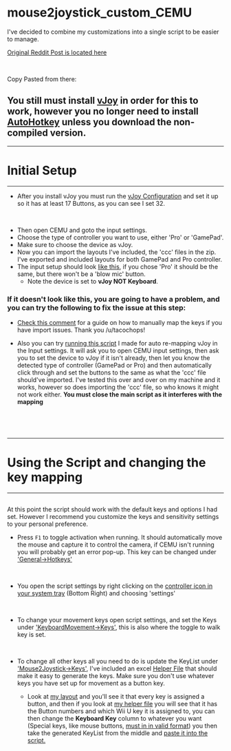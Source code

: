 # mouse2joystick_custom_CEMU
I've decided to combine my customizations into a single script to be easier to manage.


[Original Reddit Post is located here](https://www.reddit.com/r/cemu/comments/5zn0xa/autohotkey_script_to_use_mouse_for_camera/)

&nbsp;

Copy Pasted from there:

## You still must install [vJoy](https://sourceforge.net/projects/vjoystick/files/latest/download) in order for this to work, however you no longer need to install [AutoHotkey](https://autohotkey.com/download/ahk-install.exe) unless you download the non-compiled version.
***
# Initial Setup
***
* After you install vJoy you must run the [vJoy Configuration](http://i.imgur.com/5YBbtgA.png) and set it up so it has at least 17 Buttons, as you can see I set 32.

&nbsp;

* Then open CEMU and goto the input settings.
* Choose the type of controller you want to use, either 'Pro' or 'GamePad'.
* Make sure to choose the device as vJoy.
* Now you can import the layouts I've included, the 'ccc' files in the zip.  I've exported and included layouts for both GamePad and Pro controller.
* The input setup should look [like this](http://i.imgur.com/zJlASOK.png), if you chose 'Pro' it should be the same, but there won't be a 'blow mic' button.
  * Note the device is set to **vJoy NOT Keyboard**.

### If it doesn't look like this, you are going to have a problem, and you can try the following to fix the issue at this step:

- [Check this comment](https://www.reddit.com/r/cemu/comments/5zn0xa/autohotkey_script_to_use_mouse_for_camera/dgnq6lj/) for a guide on how to manually map the keys if you have import issues. Thank you /u/tacochops!

- Also you can try [running this script](https://bitbucket.org/CemuUser8/files/downloads/CEMU_Auto_vJoy_Mapper.zip) I made for auto re-mapping vJoy in the Input settings. It will ask you to open CEMU input settings, then ask you to set the device to vJoy if it isn't already, then let you know the detected type of controller (GamePad or Pro) and then automatically click through and set the buttons to the same as what the 'ccc' file should've imported. I've tested this over and over on my machine and it works, however so does importing the 'ccc' file, so who knows it might not work either.
**You must close the main script as it interferes with the mapping**

&nbsp;

&nbsp;

***
# Using the Script and changing the key mapping
***
##
At this point the script should work with the default keys and options I had set. However I recommend you customize the keys and sensitivity settings to your personal preference. 

* Press `F1` to toggle activation when running. It should automatically move the mouse and capture it to control the camera, if CEMU isn't running you will probably get an error pop-up. This key can be changed under ['General->Hotkeys'](http://i.imgur.com/DgQfU1n.png)

&nbsp;

* You open the script settings by right clicking on the [controller icon in your system tray](http://i.imgur.com/gYsabLx.png) (Bottom Right) and choosing 'settings'

&nbsp;

* To change your movement keys open script settings, and set the Keys under ['KeyboardMovement->Keys'](http://i.imgur.com/4NMjrRA.png), this is also where the toggle to walk key is set.

&nbsp;

* To change all other keys all you need to do is update the KeyList under[ 'Mouse2Joystick->Keys'](http://i.imgur.com/ABinaii.png), I've included an excel [Helper File](http://i.imgur.com/0kE56XJ.png) that should make it easy to generate the keys. Make sure you don't use whatever keys you have set up for movement as a button key.

  * Look at [my layout](http://i.imgur.com/zJlASOK.png) and you'll see it that every key is assigned a button, and then if you look at [my helper file](http://i.imgur.com/0kE56XJ.png) you will see that it has the Button numbers and which Wii U key it is assigned to, you can then change the **Keyboard Key** column to whatever you want (Special keys, like mouse buttons, [must in in valid format](https://autohotkey.com/docs/KeyList.htm)) you then take the generated KeyList from the middle and [paste it into the script.](http://i.imgur.com/ABinaii.png)
